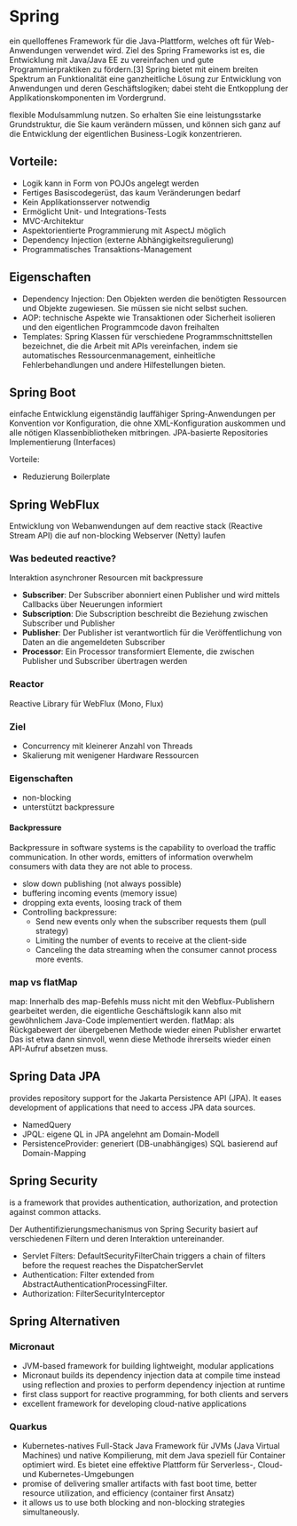 # Spring

ein quelloffenes Framework für die Java-Plattform, welches oft für Web-Anwendungen verwendet wird. Ziel des Spring Frameworks ist es, die Entwicklung mit Java/Java EE zu vereinfachen und gute Programmierpraktiken zu fördern.[3] Spring bietet mit einem breiten Spektrum an Funktionalität eine ganzheitliche Lösung zur Entwicklung von Anwendungen und deren Geschäftslogiken; dabei steht die Entkopplung der Applikationskomponenten im Vordergrund.

flexible Modulsammlung nutzen. So erhalten Sie eine leistungsstarke Grundstruktur, die Sie kaum verändern müssen, und können sich ganz auf die Entwicklung der eigentlichen Business-Logik konzentrieren.


## Vorteile:
* Logik kann in Form von POJOs angelegt werden
* Fertiges Basiscodegerüst, das kaum Veränderungen bedarf
* Kein Applikationsserver notwendig
* Ermöglicht Unit- und Integrations-Tests
* MVC-Architektur
* Aspektorientierte Programmierung mit AspectJ möglich
* Dependency Injection (externe Abhängigkeitsregulierung)
* Programmatisches Transaktions-Management

## Eigenschaften
* Dependency Injection: Den Objekten werden die benötigten Ressourcen und Objekte zugewiesen. Sie müssen sie nicht selbst suchen.
* AOP: technische Aspekte wie Transaktionen oder Sicherheit isolieren und den eigentlichen Programmcode davon freihalten
* Templates: Spring Klassen für verschiedene Programmschnittstellen bezeichnet, die die Arbeit mit APIs vereinfachen, indem sie automatisches Ressourcenmanagement, einheitliche Fehlerbehandlungen und andere Hilfestellungen bieten.

## Spring Boot
einfache Entwicklung eigenständig lauffähiger Spring-Anwendungen per Konvention vor Konfiguration, die ohne XML-Konfiguration auskommen und alle nötigen Klassenbibliotheken mitbringen.
JPA-basierte Repositories Implementierung (Interfaces)

Vorteile: 
* Reduzierung Boilerplate  

## Spring WebFlux
Entwicklung von Webanwendungen auf dem reactive stack (Reactive Stream API) die auf non-blocking Webserver (Netty) laufen

### Was bedeuted reactive?
Interaktion asynchroner Resourcen mit backpressure

+ **Subscriber**: Der Subscriber abonniert einen Publisher und wird mittels Callbacks über Neuerungen informiert
+ **Subscription**: Die Subscription beschreibt die Beziehung zwischen Subscriber und Publisher
+ **Publisher**: Der Publisher ist verantwortlich für die Veröffentlichung von Daten an die angemeldeten Subscriber
+ **Processor**: Ein Processor transformiert Elemente, die zwischen Publisher und Subscriber übertragen werden


### Reactor
Reactive Library für WebFlux (Mono,  Flux)
### Ziel
* Concurrency mit kleinerer Anzahl von Threads
* Skalierung mit wenigener Hardware Ressourcen

### Eigenschaften
* non-blocking
* unterstützt backpressure

#### Backpressure
Backpressure in software systems is the capability to overload the traffic communication. In other words, emitters of information overwhelm consumers with data they are not able to process.
* slow down publishing (not always possible)
* buffering incoming events (memory issue)
* dropping exta events, loosing track of them
* Controlling backpressure:
  * Send new events only when the subscriber requests them (pull strategy)
  * Limiting the number of events to receive at the client-side
  * Canceling the data streaming when the consumer cannot process more events.

### map vs flatMap
map: Innerhalb des map-Befehls  muss nicht mit den Webflux-Publishern gearbeitet werden, die eigentliche Geschäftslogik kann also mit gewöhnlichem Java-Code implementiert werden.
flatMap: als Rückgabewert der übergebenen Methode wieder einen Publisher erwartet
Das ist etwa dann sinnvoll, wenn diese Methode ihrerseits wieder einen API-Aufruf absetzen muss.

## Spring Data JPA
provides repository support for the Jakarta Persistence API (JPA). It eases development of applications that need to access JPA data sources.

* NamedQuery
* JPQL:  eigene QL in JPA angelehnt am Domain-Modell
* PersistenceProvider: generiert (DB-unabhängiges) SQL basierend auf Domain-Mapping

## Spring Security 
is a framework that provides authentication, authorization, and protection against common attacks.

Der Authentifizierungsmechanismus von Spring Security basiert auf verschiedenen Filtern und deren Interaktion untereinander.

* Servlet Filters: DefaultSecurityFilterChain triggers a chain of filters before the request reaches the DispatcherServlet
* Authentication: Filter extended from AbstractAuthenticationProcessingFilter.
* Authorization: FilterSecurityInterceptor

## Spring Alternativen

### Micronaut
* JVM-based framework for building lightweight, modular applications
* Micronaut builds its dependency injection data at compile time instead using reflection and proxies to perform dependency injection at runtime
* first class support for reactive programming, for both clients and servers
* excellent framework for developing cloud-native applications

### Quarkus
* Kubernetes-natives Full-Stack Java Framework für JVMs (Java Virtual Machines) und native Kompilierung, mit dem Java speziell für Container optimiert wird. Es bietet eine effektive Plattform für Serverless-, Cloud- und Kubernetes-Umgebungen
* promise of delivering smaller artifacts with fast boot time, better resource utilization, and efficiency (container first Ansatz)
* it allows us to use both blocking and non-blocking strategies simultaneously. 